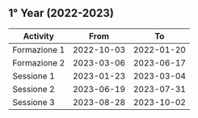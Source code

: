 ---
---
## 1° Year (2022-2023)
| Activity     | From       | To         |
| ------------ | ---------- | ---------- |
| Formazione 1 | 2022-10-03 | 2022-01-20 |
| Formazione 2 | 2023-03-06 | 2023-06-17 |
| Sessione 1   | 2023-01-23 | 2023-03-04 |
| Sessione 2   | 2023-06-19 | 2023-07-31 |
| Sessione 3   | 2023-08-28 | 2023-10-02 |


